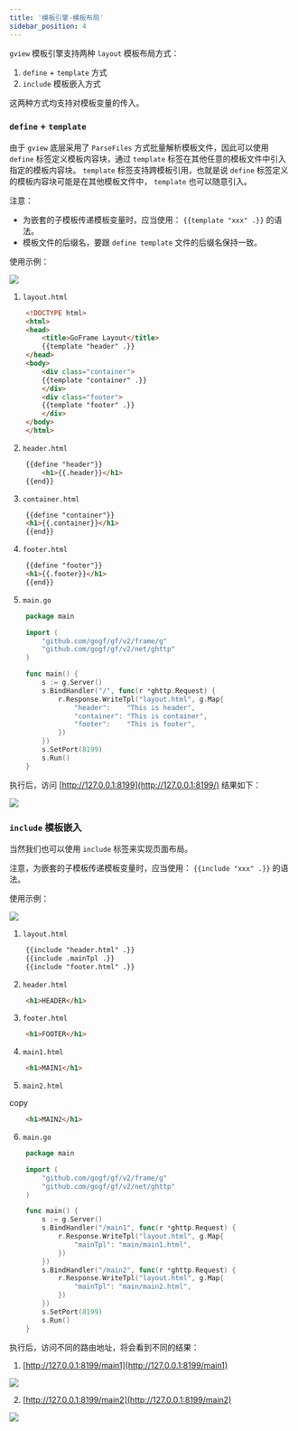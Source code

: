 ```yaml
---
title: '模板引擎-模板布局'
sidebar_position: 4
---
```


`gview` 模板引擎支持两种 `layout` 模板布局方式：

1. `define` + `template` 方式
2. `include` 模板嵌入方式

这两种方式均支持对模板变量的传入。

### `define` + `template`

由于 `gview` 底层采用了 `ParseFiles` 方式批量解析模板文件，因此可以使用 `define` 标签定义模板内容块，通过 `template` 标签在其他任意的模板文件中引入指定的模板内容块。 `template` 标签支持跨模板引用，也就是说 `define` 标签定义的模板内容块可能是在其他模板文件中， `template` 也可以随意引入。

注意：

- 为嵌套的子模板传递模板变量时，应当使用： `{{template "xxx" .}}` 的语法。
- 模板文件的后缀名，要跟 `define template` 文件的后缀名保持一致。

使用示例：

![](/markdown/5c50dcf4b78634b414c3857035097292.png)

1. `layout.html`




``` html
    <!DOCTYPE html>
    <html>
    <head>
        <title>GoFrame Layout</title>
        {{template "header" .}}
    </head>
    <body>
        <div class="container">
        {{template "container" .}}
        </div>
        <div class="footer">
        {{template "footer" .}}
        </div>
    </body>
    </html>
```

2. `header.html`




``` html
    {{define "header"}}
        <h1>{{.header}}</h1>
    {{end}}
```

3. `container.html`




``` html
    {{define "container"}}
    <h1>{{.container}}</h1>
    {{end}}
```

4. `footer.html`




``` html
    {{define "footer"}}
    <h1>{{.footer}}</h1>
    {{end}}
```

5. `main.go`




```  go
    package main

    import (
        "github.com/gogf/gf/v2/frame/g"
        "github.com/gogf/gf/v2/net/ghttp"
    )

    func main() {
        s := g.Server()
        s.BindHandler("/", func(r *ghttp.Request) {
            r.Response.WriteTpl("layout.html", g.Map{
                "header":    "This is header",
                "container": "This is container",
                "footer":    "This is footer",
            })
        })
        s.SetPort(8199)
        s.Run()
    }
```


执行后，访问 [http://127.0.0.1:8199](http://127.0.0.1:8199/) 结果如下：

![](/markdown/8826a2512ed91b4c9e7b77eabad4ae2c.png)

### `include` 模板嵌入

当然我们也可以使用 `include` 标签来实现页面布局。

注意，为嵌套的子模板传递模板变量时，应当使用： `{{include "xxx" .}}` 的语法。

使用示例：

![](/markdown/21b9ad277927db37879d5513766557c2.png)

1. `layout.html`




``` html
    {{include "header.html" .}}
    {{include .mainTpl .}}
    {{include "footer.html" .}}
```

2. `header.html`




``` html
    <h1>HEADER</h1>
```

3. `footer.html`




``` html
    <h1>FOOTER</h1>
```

4. `main1.html`




``` html
    <h1>MAIN1</h1>
```

5. `main2.html`

copy




``` html
    <h1>MAIN2</h1>
```

6. `main.go`




```  go
    package main

    import (
        "github.com/gogf/gf/v2/frame/g"
        "github.com/gogf/gf/v2/net/ghttp"
    )

    func main() {
        s := g.Server()
        s.BindHandler("/main1", func(r *ghttp.Request) {
            r.Response.WriteTpl("layout.html", g.Map{
                "mainTpl": "main/main1.html",
            })
        })
        s.BindHandler("/main2", func(r *ghttp.Request) {
            r.Response.WriteTpl("layout.html", g.Map{
                "mainTpl": "main/main2.html",
            })
        })
        s.SetPort(8199)
        s.Run()
    }
```


执行后，访问不同的路由地址，将会看到不同的结果：

1. [http://127.0.0.1:8199/main1](http://127.0.0.1:8199/main1)

![](/markdown/88d87dc79a4aa226d1c20312c3aeaff0.png)

2. [http://127.0.0.1:8199/main2](http://127.0.0.1:8199/main2)

![](/markdown/8db789d456e0422ca3796242b89b8b44.png)